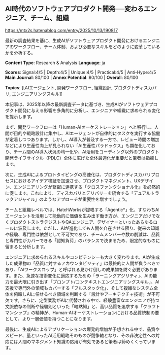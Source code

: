 ## AI時代のソフトウェアプロダクト開発──変わるエンジニア、チーム、組織

https://mtx2s.hatenablog.com/entry/2025/10/13/190817

最新の調査結果を基に、生成AIがソフトウェアプロダクト開発におけるエンジニアのワークフロー、チーム体制、および必要なスキルをどのように変革しているかを分析する。

**Content Type**: Research & Analysis
**Language**: ja

**Scores**: Signal:4/5 | Depth:4/5 | Unique:4/5 | Practical:4/5 | Anti-Hype:4/5
**Main Journal**: 80/100 | **Annex Potential**: 80/100 | **Overall**: 80/100

**Topics**: [[AIエージェント, 開発ワークフロー, 組織設計, プロダクトディスカバリ, エンジニアリングスキル]]

本記事は、2025年以降の最新調査データに基づき、生成AIがソフトウェアプロダクト開発に与える影響を多角的に分析し、エンジニアや組織に求められる変化を提示します。

まず、開発ワークフローは「Human-AIオーケストレーション」へと移行し、人間が目的や戦略設計に集中し、AIエージェントが自律的にタスクを実行する協働が定着しつつあります。しかし、AI導入が普及する一方で、レビュー時間の増加などにより生産性向上が見られない「AI生産性パラドックス」も顕在化しており、チーム間のAI導入状況の均一化や、AI活用をコーディング以外のプロダクト開発ライフサイクル（PDLC）全体に広げた全体最適化が重要だと筆者は指摘します。

次に、生成AIによるプロトタイピングの高速化は、プロダクトディスカバリプロセスにおけるアイデア検証を加速させ、プロダクトマネジメント、UXデザイン、エンジニアリングが緊密に連携する「クロスファンクショナル化」を必然的に促します。これにより、ディスカバリとデリバリーを統合する「デュアルトラックアジャイル」のようなアプローチが重要性を増すでしょう。

チームと組織レベルでは、HatchWorksが提唱する「Agentic\*」化、すなわちAIエージェントを活用して能動的に価値を生み出す働き方が、エンジニアだけでなくプロダクトストラテジストやQAエンジニア、デザイナーといったあらゆるロールに波及します。ただし、AIが進化しても人間を介在させる限り、従来の知識や経験、専門性は依然として不可欠であり、チームメンバーや数の削減は、品質と専門性がカバーできる「認知負荷」のバランスで決まるため、限定的なものに留まると分析します。

エンジニアに求められるスキルやコンピテンシーも大きく変わります。AIが生成した成果物の「品質に対するアカウンタビリティ」は最終的に人間が負うべきであり、「AIワークスロップ」と呼ばれる見かけ倒しの成果物を防ぐ必要があります。また、急速な技術変化に適応するための「ラーニングアジリティ」、AIの能力を最大限に引き出す「プロンプト/コンテキストエンジニアリングスキル」、AI支援で専門外の領域もカバーする「フルスタック化」、そして複雑なシステム全体を俯瞰しAIに任せるべき領域を判断する「設計やアーキテクチャ技術」が不可欠です。さらに、定型業務がAIに代替される中で、経験豊富なエンジニアが持つ文脈依存の判断や経験則といった「暗黙知」と、高い品質を追求する「クラフトマンシップ」の精神が、Human-AIオーケストレーションにおける品質統制の要として、より一層価値を持つことになります。

最後に、生成AIによるアプリケーションの爆発的増加が予想される中で、品質やスピード、量といったAI活用戦略そのものが競争軸となり、その非決定性への対応には人間のマネジメント知識の応用が有効であると筆者は締めくくっています。